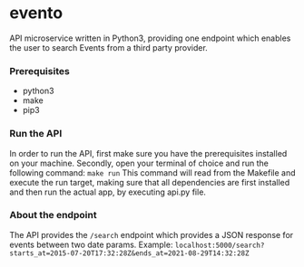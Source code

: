 # evento
API microservice written in Python3, providing one endpoint which enables the user to search Events from a third party provider.
### Prerequisites
- python3
- make
- pip3

### Run the API
In order to run the API, first make sure you have the prerequisites installed on your machine. Secondly, open your terminal of choice and run the following command: ``make run``
This command will read from the Makefile and execute the run target, making sure that all dependencies are first installed and then run the actual app, by executing api.py file.

### About the endpoint
The API provides the `/search` endpoint which provides a JSON response for events between two date params. Example: `localhost:5000/search?starts_at=2015-07-20T17:32:28Z&ends_at=2021-08-29T14:32:28Z` 